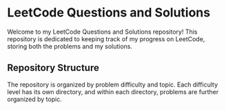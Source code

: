 # LeetCode Questions and Solutions

Welcome to my LeetCode Questions and Solutions repository! This repository is dedicated to keeping track of my progress on LeetCode, storing both the problems and my solutions.

## Repository Structure

The repository is organized by problem difficulty and topic. Each difficulty level has its own directory, and within each directory, problems are further organized by topic.
